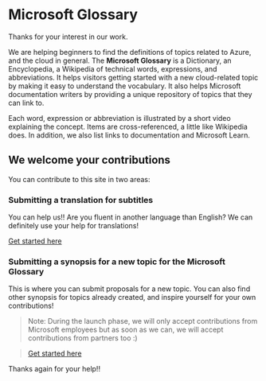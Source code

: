 # Microsoft Glossary

Thanks for your interest in our work.

We are helping beginners to find the definitions of topics related to Azure, and the cloud in general. The **Microsoft Glossary** is a Dictionary, an Encyclopedia, a Wikipedia of technical words, expressions, and abbreviations. It helps visitors getting started with a new cloud-related topic by making it easy to understand the vocabulary. It also helps Microsoft documentation writers by providing a unique repository of topics that they can link to.

Each word, expression or abbreviation is illustrated by a short video explaining the concept. Items are cross-referenced, a little like Wikipedia does. In addition, we also list links to documentation and Microsoft Learn.

## We welcome your contributions

You can contribute to this site in two areas:

### Submitting a translation for subtitles

You can help us!! Are you fluent in another language than English? We can definitely use your help for translations!

[Get started here](instructions/contributing-subtitles.md)

### Submitting a synopsis for a new topic for the Microsoft Glossary

This is where you can submit proposals for a new topic. You can also find other synopsis for topics already created, and inspire yourself for your own contributions!

> Note: During the launch phase, we will only accept contributions from Microsoft employees but as soon as we can, we will accept contributions from partners too :)

> [Get started here](instructions/contributing-synopsis.md)

Thanks again for your help!!
